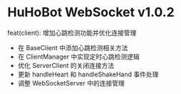 # HuHoBot WebSocket v1.0.2

feat(client): 增加心跳检测功能并优化连接管理

- 在 BaseClient 中添加心跳检测相关方法
- 在 ClientManager 中实现定时心跳检测逻辑
- 优化 ServerClient 的关闭连接方法
- 更新 handleHeart 和 handleShakeHand 事件处理
- 调整 WebSocketServer 中的连接管理